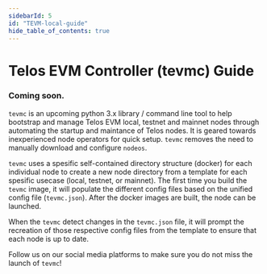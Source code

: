 ```yaml
---
sidebarId: 5
id: "TEVM-local-guide"
hide_table_of_contents: true
---
```

# Telos EVM Controller (tevmc) Guide
### Coming soon.

`tevmc` is an upcoming python 3.x library / command line tool to help bootstrap and manage Telos EVM local, testnet and mainnet nodes through automating the startup and maintance of Telos nodes. It is geared towards inexperienced node operators for quick setup. `tevmc` removes the need to manually download and configure `nodeos`.

`tevmc` uses a spesific self-contained directory structure (docker) for each individual node to create a new node directory from a template for each spesific usecase (local, testnet, or mainnet). The first time you build the `tevmc` image, it will populate the different config files based on the unified config file (`tevmc.json`). After the docker images are built, the node can be launched.

When the `tevmc` detect changes in the `tevmc.json` file, it will prompt the recreation of those respective config files from the template to ensure that each node is up to date.

Follow us on our social media platforms to make sure you do not miss the launch of `tevmc`!
